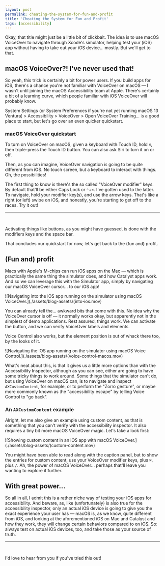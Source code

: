```yaml
---
layout: post
permalink: cheating-the-system-for-fun-and-profit
title: 'Cheating the System for Fun and Profit'
tags: [accessibility]
---
```


Okay, that title might just be a little bit of clickbait. The idea is to use
macOS VoiceOver to navigate through Xcode's simulator, helping test your (iOS)
app without having to take out your iOS device... mostly. But we'll get to that.

<!--more-->

## macOS VoiceOver?! I've never used that!

So yeah, this trick is certainly a bit for power users. If you build apps for
iOS, there's a chance you're not familiar with VoiceOver on macOS — I wasn't
until joining the macOS Accessibility team at Apple. There's certainly a bit of
a learning curve, which people familiar with iOS VoiceOver will probably know.

System Settings (or System Preferences if you're not yet running macOS 13
Ventura) > Accessibility > VoiceOver > Open VoiceOver Training... is a good
place to start, but let's go over an even quicker quickstart.

### macOS VoiceOver quickstart

To turn on VoiceOver on macOS, given a keyboard with Touch ID, hold `⌘`,
then triple-press the Touch ID button. You can also ask Siri to turn it on or
off.

Then, as you can imagine, VoiceOver navigation is going to be quite different
from iOS. No touch screen, but a keyboard to interact with things. Oh, the
possibilities!

The first thing to know is there's the so called "VoiceOver modifier" keys. By
default that'll be either Caps Lock or `⌃`+`⌥`. I've gotten used to the latter.
To navigate, hold your modifier key(s), and use the arrow keys. That's like a
right (or left) swipe on iOS, and honestly, you're starting to get off to the
races. Try it out!

---
<br />

Activating things like buttons, as you might have guessed, is done with the
modifiers keys and the space bar.

That concludes our quickstart for now, let's get back to the (fun and) profit.

## (Fun and) profit

Macs with Apple's M-chips can run iOS apps on the Mac — which is practically
the same thing the simulator does, and how Catalyst apps work. And so we can
leverage this with the Simulator app, simply by navigating our macOS VoiceOver
cursor... to our iOS app!

![Navigating into the iOS app running on the simulator using macOS VoiceOver.](./assets/blog-assets/(into-ios.mov)

You can already tell the... awkward bits that come with this. No idea why the
VoiceOver cursor is off — it normally works okay, but apparently not in the
simplest of demo applications. Rest assured, things work. We can activate the
button, and we can verify VoiceOver labels and elements.

Voice Control also works, but the element position is out of whack there too,
by the looks of it.

![Navigating the iOS app running on the simulator using macOS Voice Control.](./assets/blog-assets/(voice-control-macos.mov)

What's neat about this, is that it gives us a little more options than with the
Accessibility Inspector, although as you can see, either are going to have some
tricky things to work around. Some things that the simulator can't do, but using
VoiceOver on macOS can, is to navigate and inspect `AXCustomContent`, for
example, or to perform the "Zorro gesture", or maybe more commonly known as the
"accessibility escape" by telling Voice Control to "go back".

### An `AXCustomContent` example

Alright, let me also give an example using custom content, as that is something
that you can't verify with the accessibility inspector. It also requires a tiny
bit more macOS VoiceOver magic. Let's take a look first:

![Showing custom content in an iOS app with macOS VoiceOver.](./assets/blog-assets/(custom-content.mov)

You might have been able to read along with the caption panel, but to show the
entries for custom content, use your VoiceOver modifier keys, plus `⌘`, plus
`/`. Ah, the power of macOS VoiceOver... perhaps that'll leave you wanting to
explore it further.

## With great power...

So all in all, I admit this is a rather niche way of testing your iOS apps for
accessibility. And beware, as, like (unfortunately) is also true for the
accessibility inspector, only an actual iOS device is going to give you the
exact experience your user has — macOS is, as we know, quite different from iOS,
and looking at the aforementioned iOS on Mac and Catalyst and how they work,
they will change certain behaviors compared to on iOS. So: always test on actual
iOS devices, too, and take those as your source of truth.

---
<br />

I'd love to hear from you if you've tried this out! 
